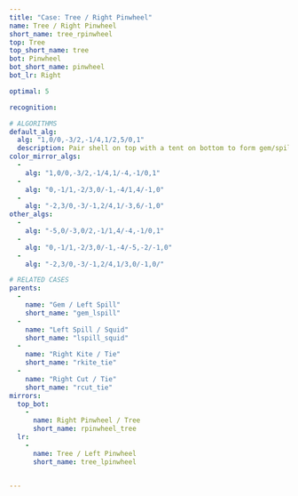 ```yaml
---
title: "Case: Tree / Right Pinwheel"
name: Tree / Right Pinwheel
short_name: tree_rpinwheel
top: Tree
top_short_name: tree
bot: Pinwheel
bot_short_name: pinwheel
bot_lr: Right

optimal: 5

recognition:

# ALGORITHMS
default_alg:
  alg: "1,0/0,-3/2,-1/4,1/2,5/0,1"
  description: Pair shell on top with a tent on bottom to form gem/spill.
color_mirror_algs:
  -
    alg: "1,0/0,-3/2,-1/4,1/-4,-1/0,1"
  -
    alg: "0,-1/1,-2/3,0/-1,-4/1,4/-1,0"
  -
    alg: "-2,3/0,-3/-1,2/4,1/-3,6/-1,0"
other_algs:
  -
    alg: "-5,0/-3,0/2,-1/1,4/-4,-1/0,1"
  -
    alg: "0,-1/1,-2/3,0/-1,-4/-5,-2/-1,0"
  -
    alg: "-2,3/0,-3/-1,2/4,1/3,0/-1,0/"

# RELATED CASES
parents:
  -
    name: "Gem / Left Spill"
    short_name: "gem_lspill"
  -
    name: "Left Spill / Squid"
    short_name: "lspill_squid"
  -
    name: "Right Kite / Tie"
    short_name: "rkite_tie"
  -
    name: "Right Cut / Tie"
    short_name: "rcut_tie"
mirrors:
  top_bot:
    -
      name: Right Pinwheel / Tree
      short_name: rpinwheel_tree
  lr:
    -
      name: Tree / Left Pinwheel
      short_name: tree_lpinwheel


---
```


